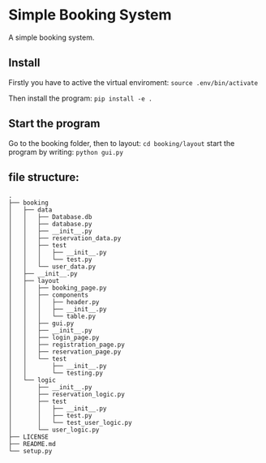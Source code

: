 # Simple Booking System
A simple booking system.


## Install
Firstly you have to active the virtual enviroment:
```source .env/bin/activate```

Then install the program:
```pip install -e .```


## Start the program
Go to the booking folder, then to layout:
```cd booking/layout```
start the program by writing: 
```python gui.py```

## file structure:
```
.
├── booking
│   ├── data
│   │   ├── Database.db
│   │   ├── database.py
│   │   ├── __init__.py
│   │   ├── reservation_data.py
│   │   ├── test
│   │   │   ├── __init__.py
│   │   │   └── test.py
│   │   └── user_data.py
│   ├── __init__.py
│   ├── layout
│   │   ├── booking_page.py
│   │   ├── components
│   │   │   ├── header.py
│   │   │   ├── __init__.py
│   │   │   └── table.py
│   │   ├── gui.py
│   │   ├── __init__.py
│   │   ├── login_page.py
│   │   ├── registration_page.py
│   │   ├── reservation_page.py
│   │   └── test
│   │       ├── __init__.py
│   │       └── testing.py
│   └── logic
│       ├── __init__.py
│       ├── reservation_logic.py
│       ├── test
│       │   ├── __init__.py
│       │   ├── test.py
│       │   └── test_user_logic.py
│       └── user_logic.py
├── LICENSE
├── README.md
└── setup.py
```

